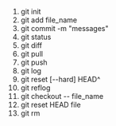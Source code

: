 1. git init
2. git add file_name
3. git commit -m "messages"
4. git status
5. git diff
6. git pull
7. git push
8. git log
9. git reset [--hard] HEAD^
10. git reflog
11. git checkout -- file_name
12. git reset HEAD file
13. git rm
